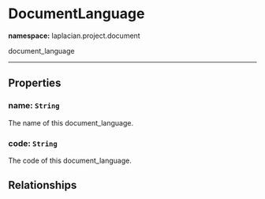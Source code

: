# **DocumentLanguage**
**namespace:** laplacian.project.document

document_language



---

## Properties

### name: `String`
The name of this document_language.

### code: `String`
The code of this document_language.

## Relationships
